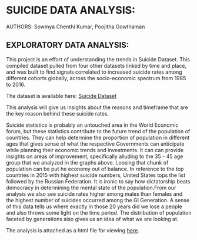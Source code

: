 # SUICIDE DATA ANALYSIS:

AUTHORS: Sowmya Chenthi Kumar, Poojitha Gowthaman

## EXPLORATORY DATA ANALYSIS:

This project is an effort of understanding the trends in Suicide Dataset. This compiled dataset pulled from four other datasets linked by time and place, and was built to find signals correlated to increased suicide rates among different cohorts globally, across the socio-economic spectrum from 1985 to 2016.

The dataset is available here: [Suicide Dataset](https://www.kaggle.com/russellyates88/suicide-rates-overview-1985-to-2016) 

This analysis will give us insights about the reasons and timeframe that are the key reason behind these suicide rates.

Suicide statistics is probably an untouched area in the World Economic forum, but these statistics contribute to the future trend of the population of countries. They can help determine the proportion of population in different ages that gives sense of what the respective Governments can anticipate while planning their economic trends and investments. It can can provide insights on areas of improvement, specifically alluding to the 35 - 45 age group that we analyzed in the graphs above. Loosing that chunk of population can be put he economy out of balance. In reference to the top countries in 2015 with highest suicide numbers, United States tops the list followed by the Russian Federation. It is ironic to say how dictatorship beats democracy in determining the mental state of the population.From our analysis we also see suicide rates higher among males than females and the highest number of suicides occurred among the GI Generation. A sense of this data tells us where exactly in those 20 years did we lose a people and also throws some light on the time period. The distribution of population faceted by generations also gives us an idea of what we are looking at.

The analysis is attached as a html file for viewing [here](550_Project2.html).


